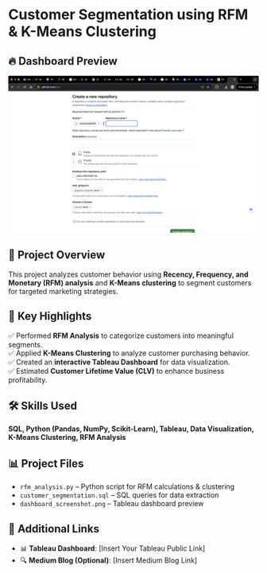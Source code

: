 # Customer Segmentation using RFM & K-Means Clustering 
## 🔥 Dashboard Preview  
![Customer Segmentation Dashboard](./dashboard_screenshot.png)


## 📌 Project Overview  
This project analyzes customer behavior using **Recency, Frequency, and Monetary (RFM) analysis** and **K-Means clustering** to segment customers for targeted marketing strategies.  

## 🔹 Key Highlights  
✅ Performed **RFM Analysis** to categorize customers into meaningful segments.  
✅ Applied **K-Means Clustering** to analyze customer purchasing behavior.  
✅ Created an **interactive Tableau Dashboard** for data visualization.  
✅ Estimated **Customer Lifetime Value (CLV)** to enhance business profitability.  

## 🛠 Skills Used  
**SQL, Python (Pandas, NumPy, Scikit-Learn), Tableau, Data Visualization, K-Means Clustering, RFM Analysis**  

## 📊 Project Files  
- `rfm_analysis.py` – Python script for RFM calculations & clustering  
- `customer_segmentation.sql` – SQL queries for data extraction  
- `dashboard_screenshot.png` – Tableau dashboard preview  

## 🔗 Additional Links  
- 📊 **Tableau Dashboard**: [Insert Your Tableau Public Link]  
- 🔍 **Medium Blog (Optional)**: [Insert Medium Blog Link]  


